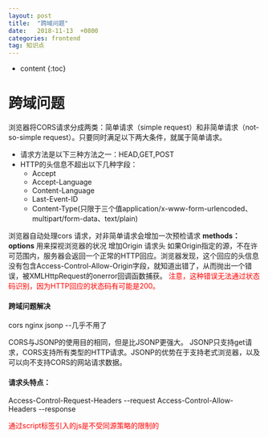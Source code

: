 ```yaml
---
layout: post
title:  "跨域问题"
date:   2018-11-13  +0800
categories: frontend
tag: 知识点
---
```


* content
{:toc}

# 跨域问题
浏览器将CORS请求分成两类：简单请求（simple request）和非简单请求（not-so-simple request）。只要同时满足以下两大条件，就属于简单请求。
 
  - 请求方法是以下三种方法之一：HEAD,GET,POST
  - HTTP的头信息不超出以下几种字段：
      + Accept
      + Accept-Language
      + Content-Language
      + Last-Event-ID
      + Content-Type(只限于三个值application/x-www-form-urlencoded、 multipart/form-data、text/plain)

浏览器自动处理cors 请求，对非简单请求会增加一次预检请求 **methods：options**   用来探视浏览器的状况
增加Origin 请求头
如果Origin指定的源，不在许可范围内，服务器会返回一个正常的HTTP回应。浏览器发现，这个回应的头信息没有包含Access-Control-Allow-Origin字段，就知道出错了，从而抛出一个错误，被XMLHttpRequest的onerror回调函数捕获。
<font color=red> 注意，这种错误无法通过状态码识别，因为HTTP回应的状态码有可能是200。</font>

#### 跨域问题解决
cors
nginx
jsonp --几乎不用了

CORS与JSONP的使用目的相同，但是比JSONP更强大。
JSONP只支持get请求，CORS支持所有类型的HTTP请求。JSONP的优势在于支持老式浏览器，以及可以向不支持CORS的网站请求数据。

#### 请求头特点：
Access-Control-Request-Headers   --request
Access-Control-Allow-Headers   --response


<font color=red>通过script标签引入的js是不受同源策略的限制的</font>
